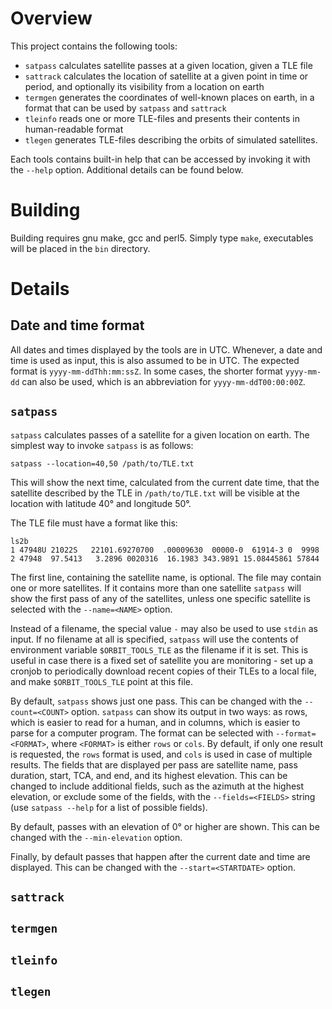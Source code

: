 Overview
========
This project contains the following tools:
* `satpass` calculates satellite passes at a given location, given a TLE file
* `sattrack` calculates the location of satellite at a given point in time
  or period, and optionally its visibility from a location on earth
* `termgen` generates the coordinates of well-known places on earth, in a format
  that can be used by `satpass` and `sattrack`
* `tleinfo` reads one or more TLE-files and presents their contents in human-readable
  format
* `tlegen` generates TLE-files describing the orbits of simulated satellites.

Each tools contains built-in help that can be accessed by invoking it with the
`--help` option. Additional details can be found below.

Building
========
Building requires gnu make, gcc and perl5. Simply type `make`, executables will be placed
in the `bin` directory.

Details
=======
Date and time format
--------------------
All dates and times displayed by the tools are in UTC. Whenever, a date and time
is used as input, this is also assumed to be in UTC. The expected format is
`yyyy-mm-ddThh:mm:ssZ`. In some cases, the shorter format `yyyy-mm-dd` can also
be used, which is an abbreviation for `yyyy-mm-ddT00:00:00Z`.

`satpass`
---------
`satpass` calculates passes of a satellite for a given location on earth. The simplest
way to invoke `satpass` is as follows:

```
satpass --location=40,50 /path/to/TLE.txt
```
This will show the next time, calculated from the current date time, that the satellite
described by the TLE in `/path/to/TLE.txt` will be visible at the location with
latitude 40° and longitude 50°. 

The TLE file must have a format like this:

```
ls2b
1 47948U 21022S   22101.69270700  .00009630  00000-0  61914-3 0  9998
2 47948  97.5413   3.2896 0020316  16.1983 343.9891 15.08445861 57844
```

The first line, containing the satellite name, is optional. The file may contain 
one or more satellites. If it contains more than one satellite `satpass` will show
the first pass of any of the satellites, unless one specific satellite is selected
with the `--name=<NAME>` option.

Instead of a filename, the special value `-` may also be used to use `stdin` as input.
If no filename at all is specified, `satpass` will use the contents of environment
variable `$ORBIT_TOOLS_TLE` as the filename if it is set. This is useful in case 
there is a fixed set of satellite you are monitoring - set up a cronjob to periodically
download recent copies of their TLEs to a local file, and make `$ORBIT_TOOLS_TLE`
point at this file.

By default, `satpass` shows just one pass. This can be changed with the `--count=<COUNT>`
option. `satpass` can show its output in two ways: as rows, which is easier to read for
a human, and in columns, which is easier to parse for a computer program. The format
can be selected with `--format=<FORMAT>`, where `<FORMAT>` is either `rows` or `cols`.
By default, if only one result is requested, the `rows` format is used, and `cols` 
is used in case of multiple results.
The fields that are displayed per pass are satellite name, pass duration, start, TCA,
and end, and its highest elevation. This can be changed to include additional fields,
such as the azimuth at the highest elevation, or exclude some of the fields, with the
`--fields=<FIELDS>` string (use `satpass --help` for a list of possible fields).

By default, passes with an elevation of 0° or higher are shown. This can be changed
with the `--min-elevation` option.

Finally, by default passes that happen after the current date and time are displayed.
This can be changed with the `--start=<STARTDATE>` option.

`sattrack`
----------

`termgen`
---------

`tleinfo`
---------

`tlegen`
--------


